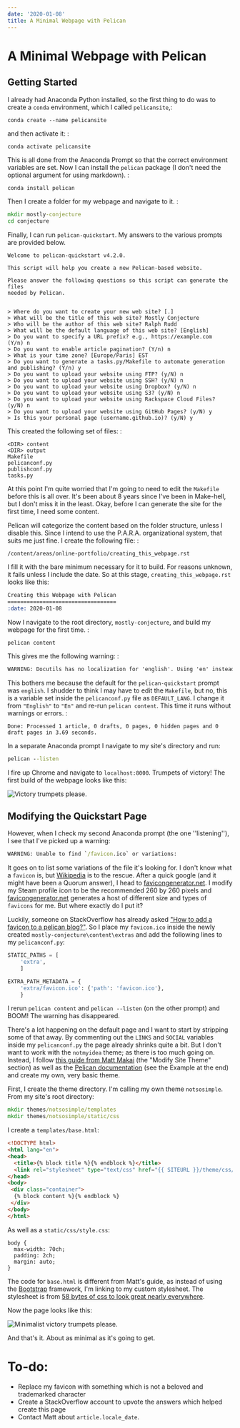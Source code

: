 ```yaml
---
date: '2020-01-08'
title: A Minimal Webpage with Pelican
---
```


# A Minimal Webpage with Pelican

## Getting Started

I already had Anaconda Python installed, so the first thing to do was to
create a `conda` environment, which I called `pelicansite`,:

```shell
conda create --name pelicansite
```

and then activate it: :

```shell
conda activate pelicansite
```

This is all done from the Anaconda Prompt so that the correct
environment variables are set. Now I can install the `pelican` package
(I don't need the optional argument for using markdown). :

```cmd
conda install pelican
```

Then I create a folder for my webpage and navigate to it. :

```cmd
mkdir mostly-conjecture
cd conjecture
```

Finally, I can run `pelican-quickstart`. My answers to the various
prompts are provided below.

```shell
Welcome to pelican-quickstart v4.2.0.

This script will help you create a new Pelican-based website.

Please answer the following questions so this script can generate the files
needed by Pelican.


> Where do you want to create your new web site? [.]
> What will be the title of this web site? Mostly Conjecture
> Who will be the author of this web site? Ralph Rudd
> What will be the default language of this web site? [English]
> Do you want to specify a URL prefix? e.g., https://example.com   (Y/n) n
> Do you want to enable article pagination? (Y/n) n
> What is your time zone? [Europe/Paris] EST
> Do you want to generate a tasks.py/Makefile to automate generation and publishing? (Y/n) y
> Do you want to upload your website using FTP? (y/N) n
> Do you want to upload your website using SSH? (y/N) n
> Do you want to upload your website using Dropbox? (y/N) n
> Do you want to upload your website using S3? (y/N) n
> Do you want to upload your website using Rackspace Cloud Files? (y/N) n
> Do you want to upload your website using GitHub Pages? (y/N) y
> Is this your personal page (username.github.io)? (y/N) y
```

This created the following set of files: :

```shell
<DIR> content
<DIR> output
Makefile
pelicanconf.py
publishconf.py
tasks.py
```

At this point I'm quite worried that I'm going to need to edit the
`Makefile` before this is all over. It's been about 8 years since I've
been in Make-hell, but I don't miss it in the least. Okay, before I can
generate the site for the first time, I need some content.

Pelican will categorize the content based on the folder structure,
unless I disable this. Since I intend to use the P.A.R.A. organizational
system, that suits me just fine. I create the following file: :

```shell
/content/areas/online-portfolio/creating_this_webpage.rst
```

I fill it with the bare minimum necessary for it to build. For reasons
unknown, it fails unless I include the date. So at this stage,
`creating_this_webpage.rst` looks like this:

```rst
Creating this Webpage with Pelican
==================================
:date: 2020-01-08
```

Now I navigate to the root directory, `mostly-conjecture`, and build my
webpage for the first time. :

```shell
pelican content
```

This gives me the following warning: :

```cmd
WARNING: Docutils has no localization for 'english'. Using 'en' instead.
```

This bothers me because the default for the `pelican-quickstart` prompt
was `english`. I shudder to think I may have to edit the `Makefile`, but
no, this is a variable set inside the `pelicanconf.py` file as
`DEFAULT_LANG`. I change it from `"English"` to `"En"` and re-run
`pelican content`. This time it runs without warnings or errors. :

    Done: Processed 1 article, 0 drafts, 0 pages, 0 hidden pages and 0 draft pages in 3.69 seconds.

In a separate Anaconda prompt I navigate to my site's directory and
run:

```cmd
pelican --listen
```

I fire up Chrome and navigate to `localhost:8000`. Trumpets of victory!
The first build of the webpage looks like this:

![Victory trumpets please.](/img/webpage_build_01.jpg#center)

## Modifying the Quickstart Page

However, when I check my second Anaconda prompt (the one
''listening''), I see that I've picked up a warning:
```cmd
WARNING: Unable to find `/favicon.ico` or variations:
```
It goes on to list some variations of the file it's looking for. I
don't know what a `favicon` is, but
[Wikipedia](https://en.wikipedia.org/wiki/Favicon) is to the rescue.
After a quick google (and it might have been a Quorum answer), I head to
[favicongenerator.net](https://realfavicongenerator.net/). I modify my
Steam profile icon to be the recommended 260 by 260 pixels and
[favicongenerator.net](https://realfavicongenerator.net/) generates a
host of different size and types of `favicons` for me. But where exactly
do I put it?

Luckily, someone on StackOverflow has already asked [\"How to add a
favicon to a pelican
blog?\"](https://stackoverflow.com/questions/31270373/how-to-add-a-favicon-to-a-pelican-blog).
So I place my `favicon.ico` inside the newly created
`mostly-conjecture\content\extras` and add the following lines to my
`pelicanconf.py`:

```python
STATIC_PATHS = [
    'extra',
    ]

EXTRA_PATH_METADATA = {
    'extra/favicon.ico': {'path': 'favicon.ico'},
    }
```

I rerun `pelican content` and `pelican --listen` (on the other prompt)
and BOOM! The warning has disappeared.

There's a lot happening on the default page and I want to start by
stripping some of that away. By commenting out the `LINKS` and `SOCIAL`
variables inside my `pelicanconf.py` the page already shrinks quite a
bit. But I don't want to work with the `notmyidea` theme; as there is
too much going on. Instead, I follow [this guide from Matt
Makai](https://www.fullstackpython.com/blog/generating-static-websites-pelican-jinja2-markdown.html)
(the \"Modify Site Theme\" section) as well as the [Pelican
documentation](https://docs.getpelican.com/en/4.0.1/themes.html) (see
the Example at the end) and create my own, very basic theme.

First, I create the theme directory. I'm calling my own theme
`notsosimple`. From my site's root directory:
```cmd
mkdir themes/notsosimple/templates
mkdir themes/notsosimple/static/css
```
I create a `templates/base.html`:

```html
<!DOCTYPE html>
<html lang="en">
<head>
  <title>{% block title %}{% endblock %}</title>
  <link rel="stylesheet" type="text/css" href="{{ SITEURL }}/theme/css/style.css" />
</head>
<body>
 <div class="container">
  {% block content %}{% endblock %}
 </div> 
</body>
</html>
```

As well as a `static/css/style.css`:

``` {.sourceCode .css}
body {
  max-width: 70ch;
  padding: 2ch;
  margin: auto;
}
```

The code for `base.html` is different from Matt's guide, as instead of
using the
[Bootstrap](https://getbootstrap.com/docs/4.3/getting-started/introduction/)
framework, I'm linking to my custom stylesheet. The stylesheet is from
[58 bytes of css to look great nearly
everywhere](https://jrl.ninja/etc/1/).

Now the page looks like this:

![Minimalist victory trumpets please.](/img/webpage_build_02.jpg#center)

And that's it. About as minimal as it's going to get.

To-do:
======

-   Replace my favicon with something which is not a beloved and
    trademarked character
-   Create a StackOverflow account to upvote the answers which helped
    create this page
-   Contact Matt about `article.locale_date`.
